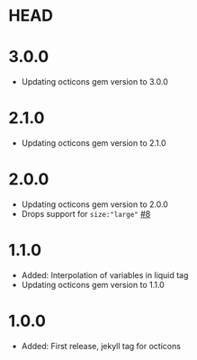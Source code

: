 # HEAD

# 3.0.0

- Updating octicons gem version to 3.0.0

# 2.1.0

- Updating octicons gem version to 2.1.0

# 2.0.0

- Updating octicons gem version to 2.0.0
- Drops support for `size:"large"` [#8](https://github.com/primer/octicons_gem/pull/8)

# 1.1.0

- Added: Interpolation of variables in liquid tag
- Updating octicons gem version to 1.1.0

# 1.0.0

- Added: First release, jekyll tag for octicons
